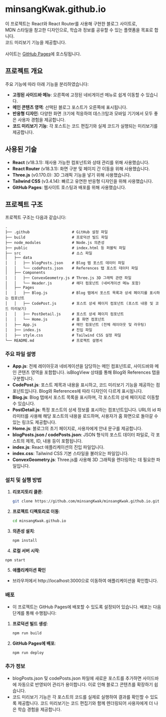# minsangKwak.github.io

이 프로젝트는 React와 React Router를 사용해 구현한 블로그 사이트로, <br/>
MDN 스타일을 참고한 디자인으로, 학습과 정보를 공유할 수 있는 플랫폼을 목표로 합니다. <br/>
코드 미리보기 기능을 제공합니다. <br/><br/>
사이트는 [GitHub Pages](https://minsangkwak.github.io/)에 호스팅됩니다.

## 프로젝트 개요

주요 기능에 따라 아래 기능을 분리하였습니다:

-   **고정된 사이드바 메뉴**: 오른쪽에 고정된 네비게이션 메뉴로 쉽게 이동할 수 있습니다.
-   **메인 콘텐츠 영역**: 선택된 블로그 포스트가 오른쪽에 표시됩니다.
-   **반응형 디자인**: 다양한 화면 크기에 적응하여 데스크탑과 모바일 기기에서 모두 좋은 사용자 경험을 제공합니다.
-   **코드 미리보기 기능**: 각 포스트는 코드 편집기와 실제 코드가 실행되는 미리보기를 제공합니다.

## 사용된 기술

-   **React** (v18.3.1): 재사용 가능한 컴포넌트와 상태 관리를 위해 사용했습니다.
-   **React Router** (v18.3.1): 화면 구분 및 페이지 간 이동을 위해 사용했습니다.
-   **Three.js** (v0.170.0): 3D 그래픽 기능을 넣기 위해 사용했습니다.
-   **Tailwind CSS** (v3.4.14): 빠르고 유연한 반응형 디자인을 위해 사용했습니다.
-   **GitHub Pages**: 웹사이트 호스팅과 배포를 위해 사용했습니다.

## 프로젝트 구조

프로젝트 구조는 다음과 같습니다:

```plaintext
.
├── .github                   # GitHub 설정 파일
├── build                     # 프로덕션 빌드 파일
├── node_modules              # Node.js 의존성
├── public                    # index.html 등 퍼블릭 파일
├── src                       # 소스 파일
│   ├── data
│   │   ├── blogPosts.json    # Blog 탭 포스트 데이터 파일
│   │   └── codePosts.json    # References 탭 포스트 데이터 파일
│   ├── Components
│   │   ├── ConvexGeometry.js # Three.js 3D 그래픽 관련 파일
│   │   └── Header.js         # 헤더 컴포넌트 (네비게이션 메뉴 포함)
│   ├── Pages
│   │   ├── Blog.js           # Blog 탭에서 포스트 목록과 상세 페이지를 표시하는 컴포넌트
│   │   ├── CodePost.js       # 포스트 상세 페이지 컴포넌트 (포스트 내용 및 코드 미리보기)
│   │   ├── PostDetail.js     # 포스트 상세 페이지 컴포넌트
│   │   └── Home.js           # 홈 화면 컴포넌트
│   ├── App.js                # 메인 컴포넌트 (전체 레이아웃 및 라우팅)
│   ├── index.js              # 진입 파일
│   ├── style.css             # Tailwind CSS 설정 파일
└── README.md                 # 프로젝트 설명서

```

### 주요 파일 설명

-   **App.js**: 전체 레이아웃과 네비게이션을 담당하는 메인 컴포넌트로, 사이드바와 메인 콘텐츠 영역을 포함합니다. isBlogView 상태를 통해 Blog와 References 탭을 구분합니다.
-   **CodePost.js**: 포스트 제목과 내용을 표시하고, 코드 미리보기 기능을 제공하는 컴포넌트입니다. Blog와 References에 따라 디자인이 다르게 표시됩니다.
-   **Blog.js**: Blog 탭에서 포스트 목록을 표시하며, 각 포스트의 상세 페이지로 이동할 수 있습니다.
-   **PostDetail.js**: 특정 포스트의 상세 정보를 표시하는 컴포넌트입니다. URL의 id 파라미터를 사용해 해당 포스트의 내용을 로드하며, 사용자가 홈 화면으로 돌아갈 수 있는 링크도 제공합니다.
-   **Home.js**: 블로그의 초기 페이지로, 사용자에게 안내 문구를 제공합니다.
-   **blogPosts.json / codePosts.json**: JSON 형식의 포스트 데이터 파일로, 각 포스트의 제목, ID, 내용 등이 포함됩니다.
-   **index.js**: React 애플리케이션의 진입 파일입니다.
-   **index.css**: Tailwind CSS 기본 스타일을 불러오는 파일입니다.
-   **ConvexGeometry.js**: Three.js를 사용해 3D 그래픽을 렌더링하는 데 필요한 파일입니다.

### 설치 및 실행 방법

1. **리포지토리 클론**:

    ```bash
    git clone https://github.com/minsangKwak/minsangKwak.github.io.git
    ```

2. **프로젝트 디렉토리로 이동**:

    ```bash
    cd minsangKwak.github.io
    ```

3. **의존성 설치**:

    ```bash
    npm install
    ```

4. **로컬 서버 시작**:

```bash
npm start
```

5. **애플리케이션 확인**

-   브라우저에서 http://localhost:3000으로 이동하여 애플리케이션을 확인합니다.

### 배포

-   이 프로젝트는 GitHub Pages에 배포할 수 있도록 설정되어 있습니다. 배포는 다음 단계를 통해 수행됩니다:

1. **프로덕션 빌드 생성**:

    ```bash
    npm run build
    ```

2. **GitHub Pages에 배포**:

    ```bash
    npm run deploy
    ```

### 추가 정보

-   blogPosts.json 및 codePosts.json 파일에 새로운 포스트를 추가하면 사이드바에 자동으로 반영되어 관리가 용이합니다. 이로 인해 블로그 콘텐츠를 확장하기 쉽습니다.
-   코드 미리보기 기능은 각 포스트의 코드를 실제로 실행하여 결과를 확인할 수 있도록 제공합니다. 코드 미리보기는 코드 편집기와 함께 렌더링되어 사용자에게 더 나은 학습 경험을 제공합니다.
